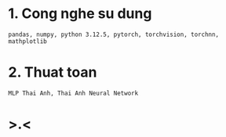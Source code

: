 # 1. Cong nghe su dung
``
pandas, numpy, python 3.12.5, pytorch, torchvision, torchnn, mathplotlib
``
# 2. Thuat toan
``
MLP Thai Anh, Thai Anh Neural Network
``
# >.<